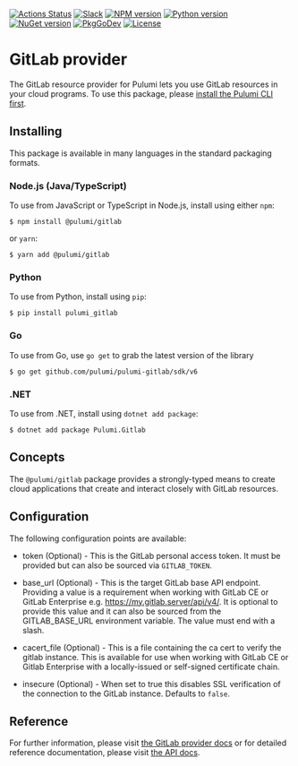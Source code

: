 [![Actions Status](https://github.com/pulumi/pulumi-gitlab/workflows/master/badge.svg)](https://github.com/pulumi/pulumi-gitlab/actions)
[![Slack](http://www.pulumi.com/images/docs/badges/slack.svg)](https://slack.pulumi.com)
[![NPM version](https://badge.fury.io/js/%40pulumi%2Fgitlab.svg)](https://www.npmjs.com/package/@pulumi/gitlab)
[![Python version](https://badge.fury.io/py/pulumi-gitlab.svg)](https://pypi.org/project/pulumi-gitlab)
[![NuGet version](https://badge.fury.io/nu/pulumi.gitlab.svg)](https://badge.fury.io/nu/pulumi.gitlab)
[![PkgGoDev](https://pkg.go.dev/badge/github.com/pulumi/pulumi-gitlab/sdk/v4/go)](https://pkg.go.dev/github.com/pulumi/pulumi-gitlab/sdk/v6/go)
[![License](https://img.shields.io/npm/l/%40pulumi%2Fpulumi.svg)](https://github.com/pulumi/pulumi-gitlab/blob/master/LICENSE)

# GitLab provider

The GitLab resource provider for Pulumi lets you use GitLab resources in your cloud programs.  To use
this package, please [install the Pulumi CLI first](https://pulumi.io/).

## Installing

This package is available in many languages in the standard packaging formats.

### Node.js (Java/TypeScript)

To use from JavaScript or TypeScript in Node.js, install using either `npm`:

    $ npm install @pulumi/gitlab

or `yarn`:

    $ yarn add @pulumi/gitlab

### Python

To use from Python, install using `pip`:

    $ pip install pulumi_gitlab

### Go

To use from Go, use `go get` to grab the latest version of the library

    $ go get github.com/pulumi/pulumi-gitlab/sdk/v6

### .NET

To use from .NET, install using `dotnet add package`:

    $ dotnet add package Pulumi.Gitlab

## Concepts

The `@pulumi/gitlab` package provides a strongly-typed means to create cloud applications that create and interact
closely with GitLab resources.

## Configuration

The following configuration points are available:

* token (Optional) - This is the GitLab personal access token. It must be provided but can also be sourced via `GITLAB_TOKEN`.

* base_url (Optional) - This is the target GitLab base API endpoint. Providing a value is a requirement when working with GitLab CE or GitLab Enterprise e.g. https://my.gitlab.server/api/v4/. It is optional to provide this value and it can also be sourced from the GITLAB_BASE_URL environment variable. The value must end with a slash.

* cacert_file (Optional) - This is a file containing the ca cert to verify the gitlab instance. This is available for use when working with GitLab CE or Gitlab Enterprise with a locally-issued or self-signed certificate chain.

* insecure (Optional) - When set to true this disables SSL verification of the connection to the GitLab instance. Defaults to `false`.


## Reference

For further information, please visit [the GitLab provider docs](https://www.pulumi.com/docs/intro/cloud-providers/gitlab) or for detailed reference documentation, please visit [the API docs](https://www.pulumi.com/docs/reference/pkg/gitlab).
